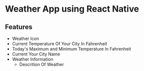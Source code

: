 # Weather App using React Native

## Features
- Weather Icon
- Current Temperature Of Your City In Fahrenheit
- Today's Maximum and Minimum Temperature In Fahrenheit
- Current Your City Name
- Weather Information
	- Descrition Of Weather